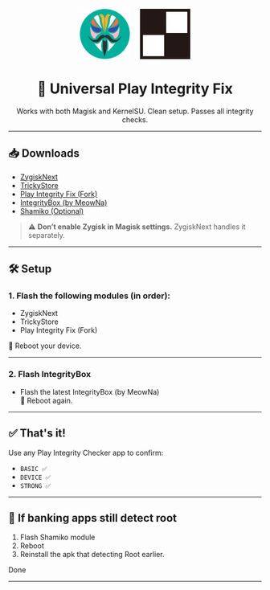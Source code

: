 <p align="center">
  <img src="https://raw.githubusercontent.com/yadavnikhil03/Play-integrity-fix-guide/main/assets/magisk.png" width="100"/>
  &nbsp;&nbsp;&nbsp;
  <img src="https://raw.githubusercontent.com/yadavnikhil03/Play-integrity-fix-guide/main/assets/ksu.png" width="100"/>
</p>

<h1 align="center">🚀 Universal Play Integrity Fix</h1>

<p align="center">
  Works with both Magisk and KernelSU.  
  Clean setup. Passes all integrity checks.
</p>

---

## 📥 Downloads

- [ZygiskNext](https://github.com/Dr-TSNG/ZygiskNext/releases)
- [TrickyStore](https://github.com/5ec1cff/TrickyStore/releases/)
- [Play Integrity Fix (Fork)](https://github.com/osm0sis/PlayIntegrityFork/releases/)
- [IntegrityBox (by MeowNa)](https://github.com/MeowDump/Integrity-Box/releases)
- [Shamiko (Optional)](https://github.com/LSPosed/LSPosed.github.io/releases)

> ⚠️ **Don’t enable Zygisk in Magisk settings.** ZygiskNext handles it separately.

---

## 🛠️ Setup

### 1. Flash the following modules (in order):

- ZygiskNext  
- TrickyStore  
- Play Integrity Fix (Fork)

📲 Reboot your device.

---

### 2. Flash IntegrityBox

- Flash the latest IntegrityBox (by MeowNa)  
📲 Reboot again.

---

## ✅ That's it!

Use any Play Integrity Checker app to confirm:

- `BASIC ✅`
- `DEVICE ✅`
- `STRONG ✅`

---

## 🏦 If banking apps still detect root

1. Flash Shamiko module
2. Reboot
3. Reinstall the apk that detecting Root earlier.

Done 

---
